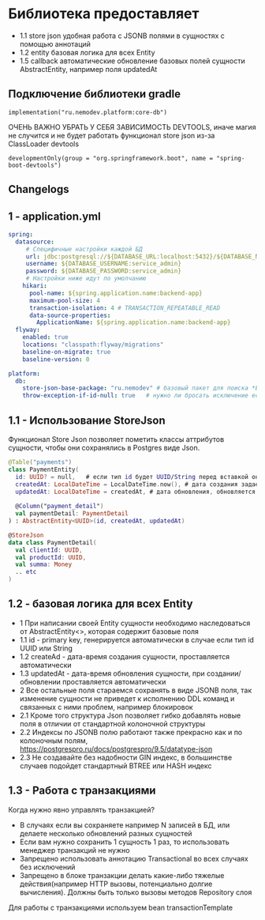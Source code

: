 # Библиотека предоставляет
- 1.1 store json удобная работа с JSONB полями в сущностях с помощью аннотаций
- 1.2 entity базовая логика для всех Entity
- 1.5 callback автоматические обновление базовых полей сущности AbstractEntity, например поля updatedAt

## Подключение библиотеки gradle
    implementation("ru.nemodev.platform:core-db")

ОЧЕНЬ ВАЖНО УБРАТЬ У СЕБЯ ЗАВИСИМОСТЬ DEVTOOLS, иначе магия не случится и не будет работать функционал store json из-за ClassLoader devtools

    developmentOnly(group = "org.springframework.boot", name = "spring-boot-devtools")

## Changelogs

## 1 - application.yml
``` yaml
spring:
  datasource:
     # Специфичные настройки каждой БД
     url: jdbc:postgresql://${DATABASE_URL:localhost:5432}/${DATABASE_NAME:service-db}
     username: ${DATABASE_USERNAME:service_admin}
     password: ${DATABASE_PASSWORD:service_admin}
     # Настройки ниже идут по умолчанию
    hikari:
      pool-name: ${spring.application.name:backend-app}
      maximum-pool-size: 4
      transaction-isolation: 4 # TRANSACTION_REPEATABLE_READ
      data-source-properties:
        ApplicationName: ${spring.application.name:backend-app}
  flyway:
    enabled: true
    locations: "classpath:flyway/migrations"
    baseline-on-migrate: true
    baseline-version: 0

platform:
  db:
    store-json-base-package: "ru.nemodev" # базовый пакет для поиска *Entity с аннотацией StoreJson
    throw-exception-if-id-null: true   # нужно ли бросать исключение если при вставке не был задан id и его не удалось сгенерировать
```

## 1.1 - Использование StoreJson
Функционал Store Json позволяет пометить классы аттрибутов сущности, чтобы они сохранялись в Postgres виде Json.

``` kotlin
@Table("payments")
class PaymentEntity(
  id: UUID? = null,   # если тип id будет UUID/String перед вставкой он будет автоматически сгенерирован, смотри UpdateBeforeConvertCallback
  createdAt: LocalDateTime = LocalDateTime.now(), # дата создания задается 1 раз при первом insert и больше не меняется
  updatedAt: LocalDateTime = createdAt, # дата обновления, обновляется автоматически перед update, смотри UpdateBeforeConvertCallback
  
  @Column("payment_detail")
  val paymentDetail: PaymentDetail
) : AbstractEntity<UUID>(id, createdAt, updatedAt)

@StoreJson 
data class PaymentDetail(
  val clientId: UUID,
  val productId: UUID,
  val summa: Money
  .. etc
)
```

## 1.2 - базовая логика для всех Entity
- 1 При написании своей Entity сущности необходимо наследоваться от AbstractEntity<>, которая содержит базовые поля
- 1.1 id - primary key, генерируется автоматически в случае если тип id UUID или String
- 1.2 createAd - дата-время создания сущности, проставляется автоматически
- 1.3 updatedAt - дата-время обновления сущности, при создании/обновлении проставляется автоматически
- 2 Все остальные поля стараемся сохранять в виде JSONB поля, так изменение сущности не приведет к исполнению DDL команд и связанных с ними проблем, например блокировок
- 2.1 Кроме того структура Json позволяет гибко добавлять новые поля в отличии от стандартной колоночной структуры
- 2.2 Индексы по JSONB полю работают также прекрасно как и по колоночным полям, https://postgrespro.ru/docs/postgrespro/9.5/datatype-json
- 2.3 Не создавайте без надобности GIN индекс, в большинстве случаев подойдет стандартный BTREE или HASH индекс

## 1.3 - Работа с транзакциями
Когда нужно явно управлять транзакцией?
- В случаях если вы сохраняете например N записей в БД, или делаете несколько обновлений разных сущностей
- Если вам нужно сохранить 1 сущность 1 раз, то использовать менеджер транзакций не нужно
- Запрещено использовать аннотацию Transactional во всех случаях без исключений 
- Запрещено в блоке транзакции делать какие-либо тяжелые действия(например HTTP вызовы, потенциально долгие вычисления).
Должны быть только вызовы методов Repository слоя

Для работы с транзакциями используем bean transactionTemplate